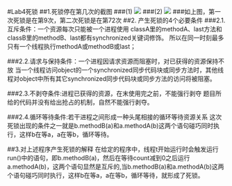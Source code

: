 #Lab4死锁
##1.死锁停在第几次的截图
###(1)
![](http://i.imgur.com/E3nt7G0.png)
###(2)
![](http://i.imgur.com/vSK5wZS.png)
###如上图，第一次死锁是在第9次，第二次死锁是在第72次
##2. 产生死锁的4个必要条件
###2.1.互斥条件：一个资源每次只能被一个进程使用
classA里的methodA、last方法和classB里的methodB、last都有synchronized关键词修饰。
所以在同一时刻最多只有一个线程执行methodA或methodB或last；

###2.2.请求与保持条件：一个进程因请求资源而阻塞时，对已获得的资源保持不放
当一个线程访问object的一个synchronized同步代码块或同步方法时，其他线程对object中所有其它synchronized同步代码块或同步方法的访问将被阻塞。

###2.3.不剥夺条件:进程已获得的资源，在末使用完之前，不能强行剥夺
题目所给的代码并没有给出抢占的机制，自然不能强行剥夺。

###2.4.循环等待条件:若干进程之间形成一种头尾相接的循环等待资源关系
这次死锁出现的条件之一就是b.methodB(a)和a.methodA(b)这两个语句碰巧同时执行，这样b在等a，a在等b，循环等待。

##3.对上述程序产生死锁的解释
在给定的程序中，线程t开始运行时会触发运行run()中的语句，即b.methodB(a)，然后在等待count减到0之后运行a.methodA(b)，这两个语句显然是互斥的,当b.methodB(a)和a.methodA(b)这两个语句碰巧同时执行，这样b在等a，a在等b，循环等待，就形成了死锁。